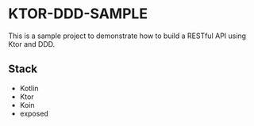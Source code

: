 # KTOR-DDD-SAMPLE
This is a sample project to demonstrate how to build a RESTful API using Ktor and DDD.

## Stack

- Kotlin
- Ktor
- Koin
- exposed
